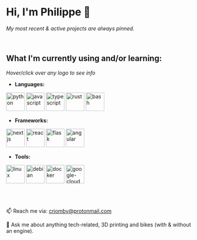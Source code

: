 # Hi, I'm Philippe 👋

*My most recent & active projects are always pinned.*

<br>

## What I'm currently using and/or learning:

*Hover/click over any logo to see info*

- **Languages:**

[<img alt="python" src="https://github.com/Criomby/Criomby/assets/86114549/e451d6ce-8cc8-4e8a-aebf-3cd5e3343802" height="50px">](https://www.python.org/)
[<img alt="javascript" src="https://github.com/Criomby/Criomby/assets/86114549/500070f9-1ba6-4731-8169-2bd6e152a333" height="50px">](#)
[<img alt="typescript" src="https://github.com/Criomby/Criomby/assets/86114549/7fc34e57-beae-44e7-bc94-759f3fb817a5" height="50px">](https://www.typescriptlang.org/)
[<img alt="rust" src="https://github.com/Criomby/Criomby/assets/86114549/3021c9f8-0b30-479d-b44a-9c06a40dc3b0" height="50px">](https://www.rust-lang.org/)
[<img alt="bash" src="https://github.com/Criomby/Criomby/assets/86114549/9db20c3f-5b53-47b2-9aea-b5825de868eb" height="50px">](#)

- **Frameworks:**

[<img alt="nextjs" src="https://github.com/Criomby/Criomby/assets/86114549/7a286a52-1669-456e-940e-c0a0739eb0f0" height="50px">](https://nextjs.org/)
[<img alt="react" src="https://github.com/Criomby/Criomby/assets/86114549/20ced4ec-f67e-4393-847f-b307d6137cbd" height="50px">](https://react.dev/)
[<img alt="flask" src="https://github.com/Criomby/Criomby/assets/86114549/c9cc5e28-d723-4dae-bc8e-306e25d08c2b" height="50px">](https://flask.palletsprojects.com/)
[<img alt="angular" src="https://github.com/Criomby/Criomby/assets/86114549/cd7b4196-4236-488e-885a-873b19d4ce33" height="50px">](https://angular.io/)

- **Tools:**

[<img alt="linux" src="https://github.com/Criomby/Criomby/assets/86114549/6d9d310c-7c8b-4279-a36c-e478039a5fea" height="50px">](#)
[<img alt="debian" src="https://github.com/Criomby/Criomby/assets/86114549/04302c07-5c36-4193-be14-4e732f7b27db" height="50px">](https://www.debian.org/)
[<img alt="docker" src="https://github.com/Criomby/Criomby/assets/86114549/5095504b-a997-453a-bbae-f84abe59e0f5" height="50px">](https://www.docker.com/)
[<img alt="google-cloud" src="https://github.com/Criomby/Criomby/assets/86114549/699a2ea1-de73-462c-956d-e4d5acb77438" height="50px">](https://cloud.google.com/?hl=en)

<br><br>

📫 Reach me via: criomby@protonmail.com

💬 Ask me about anything tech-related, 3D printing and bikes (with & without an engine).
